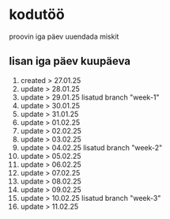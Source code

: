 # kodutöö
proovin iga päev uuendada miskit

## lisan iga päev kuupäeva

1. created > 27.01.25
2. update > 28.01.25
3. update > 29.01.25
   lisatud branch "week-1"
4. update > 30.01.25
5. update > 31.01.25
6. update > 01.02.25
7. update > 02.02.25
8. update > 03.02.25
9. update > 04.02.25
    lisatud branch "week-2"
10. update > 05.02.25
11. update > 06.02.25
12. update > 07.02.25
13. update > 08.02.25
14. update > 09.02.25
15. update > 10.02.25
    lisatud branch "week-3"
16. update > 11.02.25
